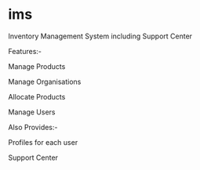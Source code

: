 # ims
Inventory Management System including Support Center

Features:-

Manage Products

Manage Organisations

Allocate Products

Manage Users

Also Provides:-

Profiles for each user

Support Center
